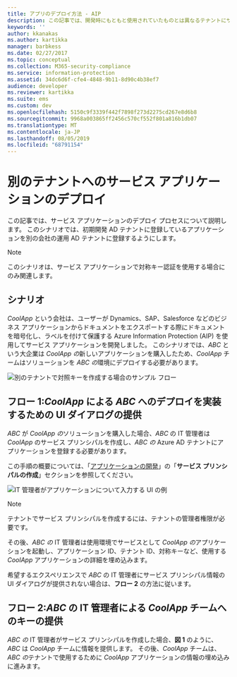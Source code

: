 ```yaml
---
title: アプリのデプロイ方法 - AIP
description: この記事では、開発時にもともと使用されていたものとは異なるテナントにサービス アプリケーションをデプロイするプロセスについて説明します。
keywords: ''
author: kkanakas
ms.author: kartikka
manager: barbkess
ms.date: 02/27/2017
ms.topic: conceptual
ms.collection: M365-security-compliance
ms.service: information-protection
ms.assetid: 34dc6d6f-cfe4-4848-9b11-8d90c4b38ef7
audience: developer
ms.reviewer: kartikka
ms.suite: ems
ms.custom: dev
ms.openlocfilehash: 5150c9f3339f442f7898f273d2275cd267e8d6b8
ms.sourcegitcommit: 9968a003865ff2456c570cf552f801a816b1db07
ms.translationtype: MT
ms.contentlocale: ja-JP
ms.lasthandoff: 08/05/2019
ms.locfileid: "68791154"
---
```

# <a name="deploying-a-service-application-into-a-different-tenant"></a>別のテナントへのサービス アプリケーションのデプロイ

この記事では、サービス アプリケーションのデプロイ プロセスについて説明します。 このシナリオでは、初期開発 AD テナントに登録しているアプリケーションを別の会社の運用 AD テナントに登録するようにします。

> [!Note]
> このシナリオは、サービス アプリケーションで対称キー認証を使用する場合にのみ関連します。

## <a name="scenario"></a>シナリオ
*CoolApp* という会社は、ユーザーが Dynamics、SAP、Salesforce などのビジネス アプリケーションからドキュメントをエクスポートする際にドキュメントを暗号化し、ラベルを付けて保護する Azure Information Protection (AIP) を使用してサービス アプリケーションを開発しました。 このシナリオでは、*ABC* という大企業は *CoolApp の*新しいアプリケーションを購入したため、*CoolApp* チームはソリューションを *ABC の*環境にデプロイする必要があります。 

![別のテナントで対照キーを作成する場合のサンプル フロー](../media/develop/service-app-provision.jpg)

## <a name="flow-1-coolapp-provides-a-ui-dialog-to-abc-to-implement-the-deployment"></a>フロー 1:*CoolApp* による *ABC* へのデプロイを実装するための UI ダイアログの提供

*ABC* が *CoolApp の*ソリューションを購入した場合、*ABC* の IT 管理者は *CoolApp* のサービス プリンシパルを作成し、*ABC の* Azure AD テナントにアプリケーションを登録する必要があります。 

この手順の概要については、「[アプリケーションの開発](developing-your-application.md)」の「**サービス プリンシパルの作成**」セクションを参照してください。

![IT 管理者がアプリケーションについて入力する UI の例](../media/develop/how-to-deploy-app-UI.png)

> [!Note]
> テナントでサービス プリンシパルを作成するには、テナントの管理者権限が必要です。

その後、*ABC の* IT 管理者は使用環境でサービスとして *CoolApp の*アプリケーションを起動し、アプリケーション ID、テナント ID、対称キーなど、使用する *CoolApp* アプリケーションの詳細を埋め込みます。

希望するエクスペリエンスで *ABC* の IT 管理者にサービス プリンシパル情報の UI ダイアログが提供されない場合は、**フロー 2** の方法に従います。

## <a name="flow-2-abc-it-administrator-provides-the-key-to-the-coolapp-team"></a>フロー 2:*ABC* の IT 管理者による *CoolApp* チームへのキーの提供

*ABC の* IT 管理者がサービス プリンシパルを作成した場合、**図 1** のように、*ABC* は *CoolApp* チームに情報を提供します。 その後、*CoolApp* チームは、*ABC の*テナントで使用するために *CoolApp* アプリケーションの情報の埋め込みに進みます。
